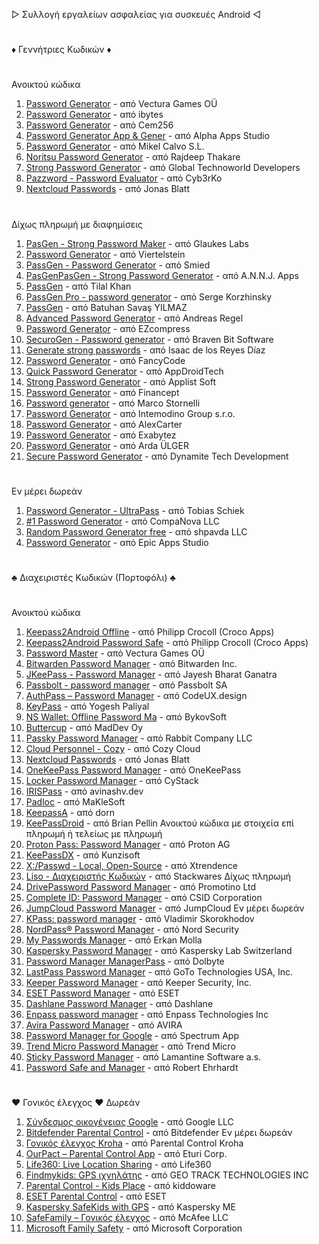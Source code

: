 ▷ Συλλογή εργαλείων ασφαλείας για συσκευές Android ◁
#
♦ Γεννήτριες Κωδικών ♦
#
Ανοικτού κώδικα
001. [Password Generator](https://play.google.com/store/apps/details?id=com.vecturagames.android.app.passwordgenerator) - από Vectura Games OÜ
002. [Password Generator](https://play.google.com/store/apps/details?id=in.ibytes.passwordgenerator) - από ibytes
003. [Password Generator](https://play.google.com/store/apps/details?id=com.cem256.passwordgenerator) - από Cem256
004. [Password Generator App & Gener](https://play.google.com/store/apps/details?id=password.generator.secure.password.generator) - από Alpha Apps Studio
005. [Password Generator](https://play.google.com/store/apps/details?id=com.mikelcalvo.passwordgenerator) - από Mikel Calvo S.L.
006. [Noritsu Password Generator](https://play.google.com/store/apps/details?id=com.rajdeepthakare.noritsu_password_generator) - από Rajdeep Thakare
007. [Strong Password Generator](https://play.google.com/store/apps/details?id=strong.password.random.password.generator) - από Global Technoworld Developers
008. [Pazzword - Password Evaluator](https://play.google.com/store/apps/details?id=com.cyb3rko.pazzword) - από Cyb3rKo
009. [Nextcloud Passwords](https://play.google.com/store/apps/details?id=de.jbservices.nc_passwords_app) - από Jonas Blatt
#
Δίχως πληρωμή με διαφημίσεις
001. [PasGen - Strong Password Maker](https://play.google.com/store/apps/details?id=com.glaukeslabs.pasgen) - από Glaukes Labs
002. [Password Generator](https://play.google.com/store/apps/details?id=com.gmail.viertelstein.passwordgenerator) - από Viertelstein
003. [PassGen - Password Generator](https://play.google.com/store/apps/details?id=ru.passgen.net) - από Smied
004. [PasGenPasGen - Strong Password Generator](https://play.google.com/store/apps/details?id=in.abhisheknair.passgen) - από A.N.N.J. Apps
005. [PassGen](https://play.google.com/store/apps/details?id=com.commonbyte.passgen) - από Tilal Khan
006. [PassGen Pro - password generator](https://play.google.com/store/apps/details?id=net.snkey.passgen) - από Serge Korzhinsky
007. [PassGen](https://play.google.com/store/apps/details?id=com.bsavasy.pasgen) - από Batuhan Savaş YILMAZ
008. [Advanced Password Generator](https://play.google.com/store/apps/details?id=de.aregel.advancedpasswordgenerator) - από Andreas Regel
009. [Password Generator](https://play.google.com/store/apps/details?id=com.strongpass.randomkey.safepassgenerator) - από EZcompress
010. [SecuroGen - Password generator](https://play.google.com/store/apps/details?id=com.bravenbitsoftware.securogen) - από Braven Bit Software
011. [Generate strong passwords](https://play.google.com/store/apps/details?id=com.isaac.passwordgenerator) - από Isaac de los Reyes Díaz
012. [Password Generator](https://play.google.com/store/apps/details?id=pl.fancycode.passwordgenerator) - από FancyCode
013. [Quick Password Generator](https://play.google.com/store/apps/details?id=com.quickpassgen.android) - από AppDroidTech
014. [Strong Password Generator](https://play.google.com/store/apps/details?id=com.mobuyg.pass) - από Applist Soft
015. [Password Generator](https://play.google.com/store/apps/details?id=com.randompasswordsgenerator.strongpasswordgenerator) - από Financept
016. [Password generator](https://play.google.com/store/apps/details?id=com.balda.passwordgenerator) - από Marco Stornelli
017. [Password Generator](https://play.google.com/store/apps/details?id=air.com.intemodino.pwg.ml) - από Intemodino Group s.r.o.
018. [Password Generator](https://play.google.com/store/apps/details?id=alexcarter.passgen) - από AlexCarter
019. [Password Generator](https://play.google.com/store/apps/details?id=com.exabytez.passwordgenerator) - από Exabytez
020. [Password Generator](https://play.google.com/store/apps/details?id=com.ardaulger.passwordgenerator) - από Arda ÜLGER
021. [Secure Password Generator](https://play.google.com/store/apps/details?id=com.dtd.passwordgenerator) - από Dynamite Tech Development
#
Εν μέρει δωρεάν
001. [Password Generator - UltraPass](https://play.google.com/store/apps/details?id=com.softwareschiek.ultrapass) - από Tobias Schiek
002. [#1 Password Generator](https://play.google.com/store/apps/details?id=com.companova.passwordgenerator) - από CompaNova LLC
003. [Random Password Generator free](https://play.google.com/store/apps/details?id=com.shpavda.random_password_generator) - από shpavda LLC
004. [Password Generator](https://play.google.com/store/apps/details?id=secure.password.generator.unique.password) - από Epic Apps Studio
#
♣ Διαχειριστές Κωδικών (Πορτοφόλι) ♣
#
Ανοικτού κώδικα
001. [Keepass2Android Offline](https://play.google.com/store/apps/details?id=keepass2android.keepass2android_nonet) - από Philipp Crocoll (Croco Apps)
002. [Keepass2Android Password Safe](https://play.google.com/store/apps/details?id=keepass2android.keepass2android) - από Philipp Crocoll (Croco Apps)
003. [Password Master](https://play.google.com/store/apps/details?id=com.vecturagames.android.app.passwordmaster) - από Vectura Games OÜ
004. [Bitwarden Password Manager](https://play.google.com/store/apps/details?id=com.x8bit.bitwarden) - από Bitwarden Inc.
005. [JKeePass - Password Manager](https://play.google.com/store/apps/details?id=org.j_keepass) - από Jayesh Bharat Ganatra
006. [Passbolt - password manager](https://play.google.com/store/apps/details?id=com.passbolt.mobile.android) - από Passbolt SA
007. [AuthPass – Password Manager](https://play.google.com/store/apps/details?id=design.codeux.authpass) - από CodeUX.design
008. [KeyPass](https://play.google.com/store/apps/details?id=com.yogeshpaliyal.keypass) - από Yogesh Paliyal
009. [NS Wallet: Offline Password Ma](https://play.google.com/store/apps/details?id=com.nyxbull.nswallet) - από BykovSoft
010. [Buttercup](https://play.google.com/store/apps/details?id=com.buttercup) - από MadDev Oy
011. [Passky Password Manager](https://play.google.com/store/apps/details?id=com.rabbitcompany.passky) - από Rabbit Company LLC
012. [Cloud Personnel - Cozy](https://play.google.com/store/apps/details?id=io.cozy.flagship.mobile) - από Cozy Cloud
013. [Nextcloud Passwords](https://play.google.com/store/apps/details?id=de.jbservices.nc_passwords_app) - από Jonas Blatt
014. [OneKeePass Password Manager](https://play.google.com/store/apps/details?id=com.onekeepassmobile) - από OneKeePass
015. [Locker Password Manager](https://play.google.com/store/apps/details?id=com.cystack.locker) - από CyStack
016. [IRISPass](https://play.google.com/store/apps/details?id=dev.avinashv.irispass) - από avinashv.dev
017. [Padloc](https://play.google.com/store/apps/details?id=app.padloc) - από MaKleSoft
018. [KeepassA](https://play.google.com/store/apps/details?id=com.lyy.keepassa) - από dorn
019. [KeePassDroid](https://play.google.com/store/apps/details?id=com.android.keepass) - από Brian Pellin 
Ανοικτού κώδικα με στοιχεία επί πληρωμή ή τελείως με πληρωμή
001. [Proton Pass: Password Manager](https://play.google.com/store/apps/details?id=proton.android.pass) - από Proton AG
002. [KeePassDX](https://play.google.com/store/apps/details?id=com.kunzisoft.keepass.free) - από Kunzisoft
003. [X:/Passwd - Local, Open-Source](https://play.google.com/store/apps/details?id=com.xtrendence.x_passwd) - από Xtrendence
004. [Liso - Διαχειριστής Κωδικών](https://play.google.com/store/apps/details?id=com.liso.app) - από Stackwares
Δίχως πληρωμή
001. [DrivePassword Password Manager](https://play.google.com/store/apps/details?id=com.drivepassword.android) - από Promotino Ltd
002. [Complete ID: Password Manager](https://play.google.com/store/apps/details?id=com.completeid.passwordmanager) - από CSID Corporation
003. [JumpCloud Password Manager](https://play.google.com/store/apps/details?id=com.jumpcloud.pwm.android) - από JumpCloud
Εν μέρει δωρεάν
001. [KPass: password manager](https://play.google.com/store/apps/details?id=com.korovan.kpass) - από Vladimir Skorokhodov
002. [NordPass® Password Manager](https://play.google.com/store/apps/details?id=com.nordpass.android.app.password.manager) - από Nord Security
003. [My Passwords Manager](https://play.google.com/store/apps/details?id=com.er.mo.apps.mypasswords) - από Erkan Molla
004. [Kaspersky Password Manager](https://play.google.com/store/apps/details?id=com.kaspersky.passwordmanager) - από Kaspersky Lab Switzerland
005. [Password Manager ManagerPass](https://play.google.com/store/apps/details?id=com.apphup.passwordmanager) - από Dolbyte
006. [LastPass Password Manager](https://play.google.com/store/apps/details?id=com.lastpass.lpandroid) - από GoTo Technologies USA, Inc.
007. [Keeper Password Manager](https://play.google.com/store/apps/details?id=com.callpod.android_apps.keeper) - από Keeper Security, Inc.
008. [ESET Password Manager](https://play.google.com/store/apps/details?id=com.eset.password.manager) - από ESET
009. [Dashlane Password Manager](https://play.google.com/store/apps/details?id=com.dashlane) - από Dashlane
010. [Enpass password manager](https://play.google.com/store/apps/details?id=io.enpass.app) - από Enpass Technologies Inc
011. [Avira Password Manager](https://play.google.com/store/apps/details?id=com.avira.passwordmanager) - από AVIRA
012. [Password Manager for Google](https://play.google.com/store/apps/details?id=com.passwordmanagerg.app) - από Spectrum App
013. [Trend Micro Password Manager](https://play.google.com/store/apps/details?id=com.trendmicro.directpass.phone) - από Trend Micro
014. [Sticky Password Manager](https://play.google.com/store/apps/details?id=com.stickypassword.android) - από Lamantine Software a.s.
015. [Password Safe and Manager](https://play.google.com/store/apps/details?id=com.reneph.passwordsafe) - από Robert Ehrhardt
#
❤ Γονικός έλεγχος ❤
Δωρεάν
001. [Σύνδεσμος οικογένειας Google](https://play.google.com/store/apps/details?id=com.google.android.apps.kids.familylink) - από Google LLC
002. [Bitdefender Parental Control](https://play.google.com/store/apps/details?id=com.bitdefender.parentaladvisor) - από Bitdefender
Εν μέρει δωρεάν
001. [Γονικός έλεγχος Kroha](https://play.google.com/store/apps/details?id=ua.com.tim_berners.parental_control) - από Parental Control Kroha
002. [OurPact – Parental Control App](https://play.google.com/store/apps/details?id=com.ourpact.androidparent) - από Eturi Corp.
003. [Life360: Live Location Sharing](https://play.google.com/store/apps/details?id=com.life360.android.safetymapd) - από Life360
004. [Findmykids: GPS ιχνηλάτης](https://play.google.com/store/apps/details?id=org.findmykids.app) - από GEO TRACK TECHNOLOGIES INC
005. [Parental Control - Kids Place](https://play.google.com/store/apps/details?id=com.kiddoware.kidsplace) - από kiddoware
006. [ESET Parental Control](https://play.google.com/store/apps/details?id=com.eset.parental) - από ESET
007. [Kaspersky SafeKids with GPS](https://play.google.com/store/apps/details?id=com.kaspersky.safekids) - από Kaspersky ME
008. [SafeFamily – Γονικός έλεγχος](https://play.google.com/store/apps/details?id=com.mcafee.security.safefamily) - από McAfee LLC
009. [Microsoft Family Safety](https://play.google.com/store/apps/details?id=com.microsoft.familysafety) - από Microsoft Corporation
